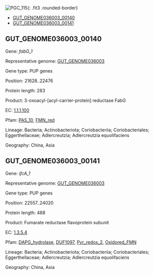 ![PGC_115](../static/images/Clusters_figure/PGC_115.jpg){: .fit3 .rounded-border}

<ul id="myTab" class="nav nav-tabs">
  <li class="active">
        <a href="#tab1" data-toggle="tab">GUT_GENOME036003_00140</a>
  </li>
<li><a href="#tab2" data-toggle="tab">GUT_GENOME036003_00141</a></li>
</ul>

<div id="myTabContent" class="tab-content">
  <div class="tab-pane fade in active" id="tab1">

<h2 id="GUT_GENOME036003_00140">GUT_GENOME036003_00140</h2>
<p>Gene: <em>fabG_1</em>
<p>Representative genome: <a href="https://www.ebi.ac.uk/metagenomics/genomes/MGYG-HGUT-02480">GUT_GENOME036003</a></p>
<p>Gene type: PUP genes</p>
<p>Position: 21628..22476</p>
<p>Protein length: 283</p>
<p>Product: 3-oxoacyl-[acyl-carrier-protein] reductase FabG</p>
<p>EC: <a href="https://www.brenda-enzymes.org/enzyme.php?ecno=1.1.1.100">1.1.1.100</a></p>
<p>Pfam: <a href="http://pfam.xfam.org/family/PAS_10">PAS_10</a>, <a href="http://pfam.xfam.org/family/FMN_red">FMN_red</a></p>
<p>Lineage: Bacteria; Actinobacteriota; Coriobacteriia; Coriobacteriales; Eggerthellaceae; Adlercreutzia; Adlercreutzia equolifaciens</p>
<p>Geography: China, Asia</p>
  </div>

  <div class="tab-pane fade" id="tab2">

<h2 id="GUT_GENOME036003_00141">GUT_GENOME036003_00141</h2>
<p>Gene: <em>ifcA_1</em></p>
<p>Representative genome: <a href="https://www.ebi.ac.uk/metagenomics/genomes/MGYG-HGUT-02480">GUT_GENOME036003</a></p>
<p>Gene type: PUP genes</p>
<p>Position: 22557..24020</p>
<p>Protein length: 488</p>
<p>Product: Fumarate reductase flavoprotein subunit</p>
<p>EC: <a href="https://www.brenda-enzymes.org/enzyme.php?ecno=1.3.5.4">1.3.5.4</a></p>
<p>Pfam: <a href="http://pfam.xfam.org/family/DAPG_hydrolase">DAPG_hydrolase</a>, <a href="http://pfam.xfam.org/family/DUF1097">DUF1097</a>, <a href="http://pfam.xfam.org/family/Pyr_redox_2">Pyr_redox_2</a>, <a href="http://pfam.xfam.org/family/Oxidored_FMN">Oxidored_FMN</a></p>
<p>Lineage: Bacteria; Actinobacteriota; Coriobacteriia; Coriobacteriales; Eggerthellaceae; Adlercreutzia; Adlercreutzia equolifaciens</p>
<p>Geography: China, Asia</p>

  </div>
</div>
